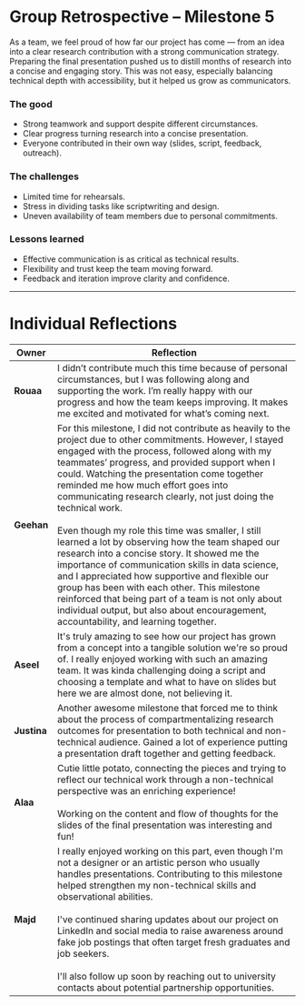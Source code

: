 # Group Retrospective – Milestone 5  

As a team, we feel proud of how far our project has come — from an idea into a clear research contribution with a strong communication strategy. Preparing the final presentation pushed us to distill months of research into a concise and engaging story. This was not easy, especially balancing technical depth with accessibility, but it helped us grow as communicators.  

### The good  
- Strong teamwork and support despite different circumstances.  
- Clear progress turning research into a concise presentation.  
- Everyone contributed in their own way (slides, script, feedback, outreach).  

### The challenges  
- Limited time for rehearsals.  
- Stress in dividing tasks like scriptwriting and design.  
- Uneven availability of team members due to personal commitments.  

### Lessons learned  
- Effective communication is as critical as technical results.  
- Flexibility and trust keep the team moving forward.  
- Feedback and iteration improve clarity and confidence.  

---

# Individual Reflections

| Owner   | Reflection |
|---------|------------|
| **Rouaa** | I didn’t contribute much this time because of personal circumstances, but I was following along and supporting the work. I’m really happy with our progress and how the team keeps improving. It makes me excited and motivated for what’s coming next. |
| **Geehan** | For this milestone, I did not contribute as heavily to the project due to other commitments. However, I stayed engaged with the process, followed along with my teammates’ progress, and provided support when I could. Watching the presentation come together reminded me how much effort goes into communicating research clearly, not just doing the technical work.<br><br>Even though my role this time was smaller, I still learned a lot by observing how the team shaped our research into a concise story. It showed me the importance of communication skills in data science, and I appreciated how supportive and flexible our group has been with each other. This milestone reinforced that being part of a team is not only about individual output, but also about encouragement, accountability, and learning together. |
| **Aseel** | It's truly amazing to see how our project has grown from a concept into a tangible solution we're so proud of. I really enjoyed working with such an amazing team. It was kinda challenging doing a script and choosing a template and what to have on slides but here we are almost done, not believing it. |
| **Justina** | Another awesome milestone that forced me to think about the process of compartmentalizing research outcomes for presentation to both technical and non-technical audience. Gained a lot of experience putting a presentation draft together and getting feedback. |
| **Alaa** | Cutie little potato, connecting the pieces and trying to reflect our technical work through a non-technical perspective was an enriching experience!<br><br>Working on the content and flow of thoughts for the slides of the final presentation was interesting and fun! |
| **Majd** | I really enjoyed working on this part, even though I'm not a designer or an artistic person who usually handles presentations. Contributing to this milestone helped strengthen my non-technical skills and observational abilities.<br><br>I've continued sharing updates about our project on LinkedIn and social media to raise awareness around fake job postings that often target fresh graduates and job seekers.<br><br>I'll also follow up soon by reaching out to university contacts about potential partnership opportunities. |

